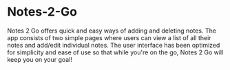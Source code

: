 # Notes-2-Go
Notes 2 Go offers quick and easy ways of adding and deleting notes. The app consists of two simple pages where users can view a list of all their notes and add/edit individual notes. The user interface has been optimized for simplicity and ease of use so that while you're on the go, Notes 2 Go will keep you on your goal!
